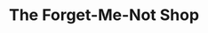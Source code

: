---
title: "The Forget-Me-Not Shop"
url: /zanesville/the-forget-me-not-shop/
shop: Gebrauchtwaren
---